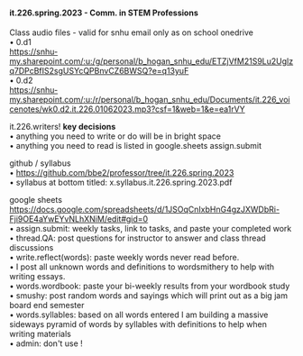 #### it.226.spring.2023 - Comm. in STEM Professions

Class audio files - valid for snhu email only as on school onedrive     
• 0.d1  
https://snhu-my.sharepoint.com/:u:/g/personal/b_hogan_snhu_edu/ETZjVfM21S9Lu2Uglzq7DPcBfIS2sgUSYcQPBnvCZ6BWSQ?e=q13yuF  
• 0.d2  
https://snhu-my.sharepoint.com/:u:/r/personal/b_hogan_snhu_edu/Documents/it.226_voicenotes/wk0.d2.it.226.01062023.mp3?csf=1&web=1&e=ea1rVY  


it.226.writers! 
**key decisions**  
• anything you need to write or do will be in bright space  
• anything you need to read is listed in google.sheets assign.submit  

github / syllabus  
• https://github.com/bbe2/professor/tree/it.226.spring.2023  
• syllabus at bottom titled: x.syllabus.it.226.spring.2023.pdf  
 
google sheets  
https://docs.google.com/spreadsheets/d/1JSOqCnIxbHnG4gzJXWDbRi-Fji9OE4aYwEYvNLhXNiM/edit#gid=0  
• assign.submit: weekly tasks, link to tasks, and paste your completed work  
• thread.QA: post questions for instructor to answer and class thread discussions   
• write.reflect(words): paste weekly words never read before.   
• I post all unknown words and definitions to wordsmithery to help with writing essays.  
• words.wordbook: paste your bi-weekly results from your wordbook study  
• smushy: post random words and sayings which will print out as a big jam board end semester  
• words.syllables: based on all words entered I am building a massive sideways pyramid of words by syllables with definitions to help when writing materials  
• admin: don't use !  
